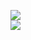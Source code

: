 [![](https://img.shields.io/badge/Made%20With-Github%20Spray-lightgrey.svg?style=for-the-badge&logo=github)](https://github.com/Annihil/github-spray#23569)  
[![](https://i.imgur.com/2DrTn0Z.gif)](https://github.com/Annihil/github-spray)